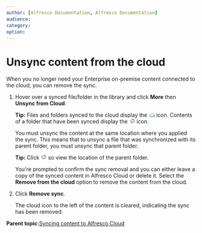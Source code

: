 ```yaml
---
author: [Alfresco Documentation, Alfresco Documentation]
audience: 
category: 
option: 
---
```


# Unsync content from the cloud

When you no longer need your Enterprise on-premise content connected to the cloud, you can remove the sync.

1.  Hover over a synced file/folder in the library and click **More** then **Unsync from Cloud**.

    **Tip:** Files and folders synced to the cloud display the ![](../images/ico-synced.png) icon. Contents of a folder that have been synced display the ![](../images/ico-synced-indirect.png) icon.

    You must unsync the content at the same location where you applied the sync. This means that to unsync a file that was synchronized with its parent folder, you must unsync that parent folder.

    **Tip:** Click ![](../images/ico-synced-indirect.png) so view the location of the parent folder.

    You're prompted to confirm the sync removal and you can either leave a copy of the synced content in Alfresco Cloud or delete it. Select the **Remove from the cloud** option to remove the content from the cloud.

2.  Click **Remove sync**.

    The cloud icon to the left of the content is cleared, indicating the sync has been removed.


**Parent topic:**[Syncing content to Alfresco Cloud](../concepts/cloud-sync-overview.md)

